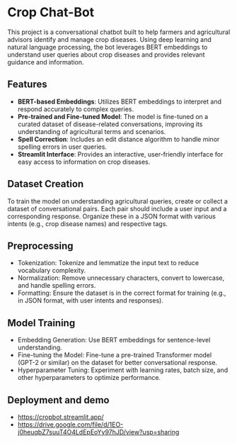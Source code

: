 # Crop Chat-Bot

This project is a conversational chatbot built to help farmers and agricultural advisors identify and manage crop diseases. Using deep learning and natural language processing, the bot leverages BERT embeddings to understand user queries about crop diseases and provides relevant guidance and information.

## Features
- **BERT-based Embeddings**: Utilizes BERT embeddings to interpret and respond accurately to complex queries.
- **Pre-trained and Fine-tuned Model**: The model is fine-tuned on a curated dataset of disease-related conversations, improving its understanding of agricultural terms and scenarios.
- **Spell Correction**: Includes an edit distance algorithm to handle minor spelling errors in user queries.
- **Streamlit Interface**: Provides an interactive, user-friendly interface for easy access to information on crop diseases.


## Dataset Creation

To train the model on understanding agricultural queries, create or collect a dataset of conversational pairs. Each pair should include a user input and a corresponding response. Organize these in a JSON format with various intents (e.g., crop disease names) and respective tags.

## Preprocessing
- Tokenization: Tokenize and lemmatize the input text to reduce vocabulary complexity.
- Normalization: Remove unnecessary characters, convert to lowercase, and handle spelling errors.
- Formatting: Ensure the dataset is in the correct format for training (e.g., in JSON format, with user intents and responses).



## Model Training

- Embedding Generation: Use BERT embeddings for sentence-level understanding.
- Fine-tuning the Model: Fine-tune a pre-trained Transformer model (GPT-2 or similar) on the dataset for better conversational response.
- Hyperparameter Tuning: Experiment with learning rates, batch size, and other hyperparameters to optimize performance.



## Deployment and demo

- https://cropbot.streamlit.app/
- https://drive.google.com/file/d/1EO-j0heuqbZ7suuT4O4LdEpEoYy97hJD/view?usp=sharing
